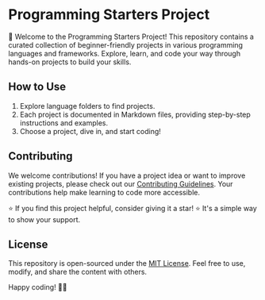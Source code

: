 # Programming Starters Project

🚀 Welcome to the Programming Starters Project! This repository contains a curated collection of beginner-friendly projects in various programming languages and frameworks. Explore, learn, and code your way through hands-on projects to build your skills.

## How to Use

1. Explore language folders to find projects.
2. Each project is documented in Markdown files, providing step-by-step instructions and examples.
3. Choose a project, dive in, and start coding!

## Contributing

We welcome contributions! If you have a project idea or want to improve existing projects, please check out our [Contributing Guidelines](CONTRIBUTING.md). Your contributions help make learning to code more accessible.

⭐ If you find this project helpful, consider giving it a star! ⭐ It's a simple way to show your support.

## License

This repository is open-sourced under the [MIT License](LICENSE.md). Feel free to use, modify, and share the content with others.

Happy coding! 🚀✨
